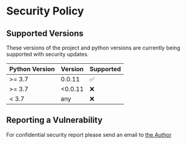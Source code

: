 # Security Policy

## Supported Versions

These versions of the project and python versions are currently being supported with security updates.

|Python Version| Version | Supported          |
| ------- | ------- | ------------------ |
| >= 3.7  | 0.0.11   | :white_check_mark: |
| >= 3.7  | <0.0.11   | :x:                |
| < 3.7  | any   | :x: |

## Reporting a Vulnerability

For confidential security report please send an email to [the Author](mailto:pawel-kow@users.noreply.github.com)
